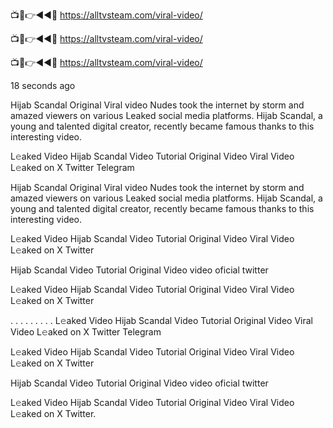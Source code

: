 
📺📱👉◄◄🔴  https://alltvsteam.com/viral-video/

📺📱👉◄◄🔴  https://alltvsteam.com/viral-video/

📺📱👉◄◄🔴  https://alltvsteam.com/viral-video/

18 seconds ago

Hijab Scandal Original Viral video Nudes took the internet by storm and amazed viewers on various Leaked social media platforms. Hijab Scandal, a young and talented digital creator, recently became famous thanks to this interesting video.

L𝚎aked Video Hijab Scandal Video Tutorial Original Video Viral Video L𝚎aked on X Twitter Telegram


Hijab Scandal Original Viral video Nudes took the internet by storm and amazed viewers on various Leaked social media platforms. Hijab Scandal, a young and talented digital creator, recently became famous thanks to this interesting video.

L𝚎aked Video Hijab Scandal Video Tutorial Original Video Viral Video L𝚎aked on X Twitter

Hijab Scandal Video Tutorial Original Video video oficial twitter

L𝚎aked Video Hijab Scandal Video Tutorial Original Video Viral Video L𝚎aked on X Twitter

. . . . . . . . . L𝚎aked Video Hijab Scandal Video Tutorial Original Video Viral Video L𝚎aked on X Twitter Telegram

L𝚎aked Video Hijab Scandal Video Tutorial Original Video Viral Video L𝚎aked on X Twitter

Hijab Scandal Video Tutorial Original Video video oficial twitter

L𝚎aked Video Hijab Scandal Video Tutorial Original Video Viral Video L𝚎aked on X Twitter.
